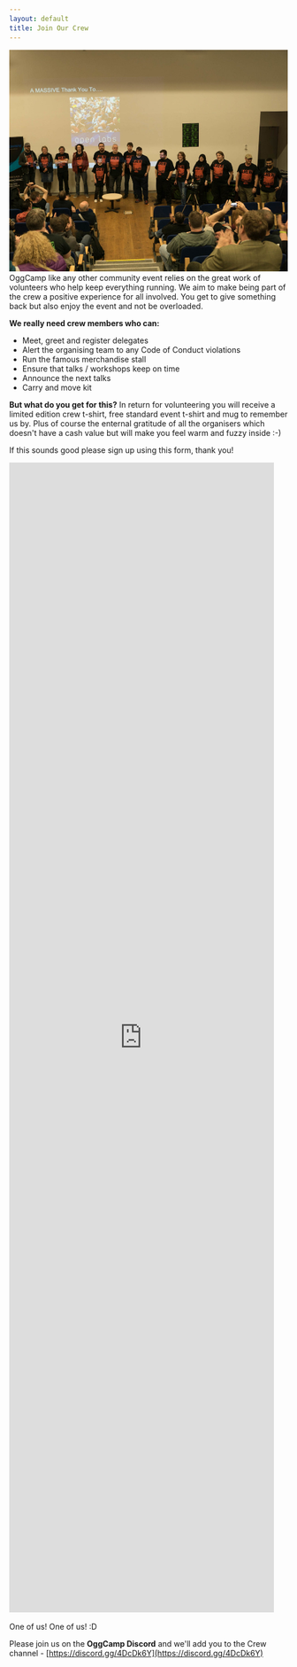 ```yaml
---
layout: default
title: Join Our Crew
---
```


<img src="/assets/img/CrewThankYou.jpg" class="right-float-crew" /> OggCamp like any other community event relies on the great work of volunteers who help keep everything running. We aim to make being part of the crew a positive experience for all involved. You get to give something back but also enjoy the event and not be overloaded.

**We really need crew members who can:**

- Meet, greet and register delegates
- Alert the organising team to any Code of Conduct violations
- Run the famous merchandise stall
- Ensure that talks / workshops keep on time
- Announce the next talks
- Carry and move kit

**But what do you get for this?**
In return for volunteering you will receive a limited edition crew t-shirt, free standard event t-shirt and mug to remember us by. Plus of course the enternal gratitude of all the organisers which doesn't have a cash value but will make you feel warm and fuzzy inside :-)

If this sounds good please sign up using this form, thank you!

<iframe class="googleform" src="https://docs.google.com/forms/d/e/1FAIpQLSe94j_rvCK9-0IBVBRZ-U4TrbPRP8yDpRsKy9TEn6oSdQCUbg/viewform?embedded=true" width="95%" height="2076" frameborder="0" marginheight="0" marginwidth="0">Loading…</iframe>

One of us! One of us! :D

Please join us on the **OggCamp Discord** and we'll add you to the Crew channel - [https://discord.gg/4DcDk6Y](https://discord.gg/4DcDk6Y)
